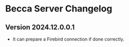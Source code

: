 # Becca Server Changelog

## Version 2024.12.0.0.1

- It can prepare a Firebird connection if done correctly.
